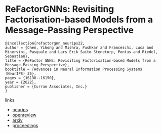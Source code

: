 # ReFactorGNNs: Revisiting Factorisation-based Models from a Message-Passing Perspective

```
@incollection{refactorgnn_neurips22,
author = {Chen, Yihong and Mishra, Pushkar and Franceschi, Luca and Minervini, Pasquale and Lars Erik Saito Stenetorp, Pontus and Riedel, Sebastian},
title = {ReFactor GNNs: Revisiting Factorisation-based Models from a Message-Passing Perspective},
booktitle = {Advances in Neural Information Processing Systems (NeurIPS) 35},
pages = {16138--16150},
year = {2022},
publisher = {Curran Associates, Inc.}
}
```

links
- [neurips](https://nips.cc/Conferences/2022/Schedule?showEvent=53289)
- [openreview](https://openreview.net/forum?id=81LQV4k7a7X)
- [arxiv](https://arxiv.org/abs/2207.09980)
- [proceedings](https://papers.nips.cc//paper_files/paper/2022/hash/66f7a3df255c47b2e72f30b310a7e44a-Abstract-Conference.html)
